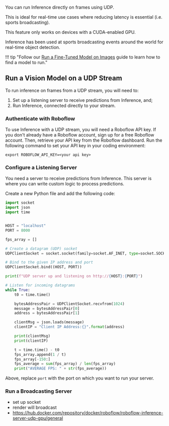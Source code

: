 You can run Inference directly on frames using UDP.

This is ideal for real-time use cases where reducing latency is essential (i.e. sports broadcasting).

This feature only works on devices with a CUDA-enabled GPU.

Inference has been used at sports broadcasting events around the world for real-time object detection.

!!! tip "Follow our [Run a Fine-Tuned Model on Images](/quickstart/run_model_on_image/) guide to learn how to find a model to run."

## Run a Vision Model on a UDP Stream

To run inference on frames from a UDP stream, you will need to:

1. Set up a listening server to receive predictions from Inference, and;
2. Run Inference, connected directly to your stream.

### Authenticate with Roboflow

To use Inference with a UDP stream, you will need a Roboflow API key. If you don't already have a Roboflow account, sign up for a free Roboflow account. Then, retrieve your API key from the Roboflow dashboard. Run the following command to set your API key in your coding environment:

```
export ROBOFLOW_API_KEY=<your api key>
```

### Configure a Listening Server

You need a server to receive predictions from Inference. This server is where you can write custom logic to process predictions.

Create a new Python file and add the following code:

```python
import socket
import json
import time


HOST = "localhost"
PORT = 8000

fps_array = []

# Create a datagram (UDP) socket
UDPClientSocket = socket.socket(family=socket.AF_INET, type=socket.SOCK_DGRAM)

# Bind to the given IP address and port
UDPClientSocket.bind((HOST, PORT))

print(f"UDP server up and listening on http://{HOST}:{PORT}")

# Listen for incoming datagrams
while True:
    t0 = time.time()

    bytesAddressPair = UDPClientSocket.recvfrom(1024)
    message = bytesAddressPair[0]
    address = bytesAddressPair[1]

    clientMsg = json.loads(message)
    clientIP = "Client IP Address:{}".format(address)

    print(clientMsg)
    print(clientIP)

    t = time.time() - t0
    fps_array.append(1 / t)
    fps_array[-150:]
    fps_average = sum(fps_array) / len(fps_array)
    print("AVERAGE FPS: " + str(fps_average))
```

Above, replace `port` with the port on which you want to run your server.

### Run a Broadcasting Server

- set up socket
- render will broadcast
- https://hub.docker.com/repository/docker/roboflow/roboflow-inference-server-udp-gpu/general
